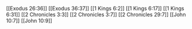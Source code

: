 [[Exodus 26:36]]
[[Exodus 36:37]]
[[1 Kings 6:2]]
[[1 Kings 6:17]]
[[1 Kings 6:31]]
[[2 Chronicles 3:3]]
[[2 Chronicles 3:7]]
[[2 Chronicles 29:7]]
[[John 10:7]]
[[John 10:9]]
